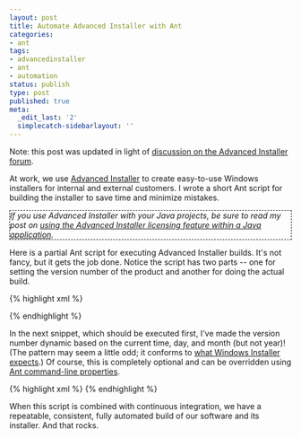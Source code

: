 ```yaml
---
layout: post
title: Automate Advanced Installer with Ant
categories:
- ant
tags:
- advancedinstaller
- ant
- automation
status: publish
type: post
published: true
meta:
  _edit_last: '2'
  simplecatch-sidebarlayout: ''
---
```

Note: this post was updated in light of <a href="http://www.advancedinstaller.com/forums/viewtopic.php?f=2&t=8586">discussion on the Advanced Installer forum</a>.

At work, we use <a href="http://www.advancedinstaller.com/">Advanced Installer</a> to create easy-to-use Windows installers for internal and external customers.  I wrote a short Ant script for building the installer to save time and minimize mistakes.

<p style="border: thin dashed;">
<em>If you use Advanced Installer with your Java projects, be sure to read my post on <a href="/2009/02/use-advanced-installer-licensing-within-a-java-application/">using the Advanced Installer licensing feature within a Java application</a>.</em>
</p>

Here is a partial Ant script for executing Advanced Installer builds.  It's not fancy, but it gets the job done.<!--more-->  Notice the script has two parts -- one for setting the version number of the product and another for doing the actual build.

{% highlight xml %}
<property name="installer.command" location="C:/Caphyon/Advanced Installer/AdvancedInstaller.com"/>
<property name="filename" location="C:/build/product.aip"/>

<exec executable="${installer.command}" failonerror="yes">
    <arg value="/edit"/>
    <arg value="${filename}"/>
    <arg value="/SetVersion"/>
    <arg value="${installerVersion}"/>
</exec>

<exec executable="${installer.command}" failonerror="yes">
    <arg value="/build"/>
    <arg value="${filename}"/>
</exec>
{% endhighlight %}

In the next snippet, which should be executed first, I've made the version number dynamic based on the current time, day, and month (but not year)!  (The pattern may seem a little odd; it conforms to <a href="http://msdn.microsoft.com/en-us/library/aa370859.aspx">what Windows Installer expects</a>.)  Of course, this is completely optional and can be overridden using <a href="http://ant.apache.org/manual/running.html">Ant command-line properties</a>.

{% highlight xml %}
<tstamp>
    <format property="installerVersion" pattern="MM.dd.HHmm"/>
</tstamp>
{% endhighlight %}

When this script is combined with continuous integration, we have a repeatable, consistent, fully automated build of our software and its installer.  And that rocks.
